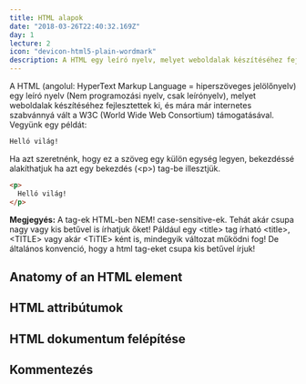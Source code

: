 ```yaml
---
title: HTML alapok
date: "2018-03-26T22:40:32.169Z"
day: 1
lecture: 2
icon: "devicon-html5-plain-wordmark"
description: A HTML egy leíró nyelv, melyet weboldalak készítéséhez fejlesztettek ki, és mára már internetes szabvánnyá vált a W3C támogatásával.
---
```



A HTML (angolul: HyperText Markup Language = hiperszöveges jelölőnyelv) egy leíró nyelv (Nem programozási nyelv, csak leírónyelv), melyet weboldalak készítéséhez fejlesztettek ki, és mára már internetes szabvánnyá vált a W3C (World Wide Web Consortium) támogatásával.
Vegyünk egy példát:

```html
Helló világ!
```

Ha azt szeretnénk, hogy ez a szöveg egy külön egység legyen, bekezdéssé alakíthatjuk ha azt egy bekezdés (&lt;p>) tag-be illesztjük.

```html
<p>
  Helló világ!
</p>
```

<p class="blog-note"><b>Megjegyés:</b> A tag-ek HTML-ben NEM! case-sensitive-ek. Tehát akár csupa nagy vagy kis betűvel is írhatjuk őket! Páldául egy &lt;title> tag írható &lt;title>, &lt;TITLE> vagy akár &lt;TiTlE> ként is, mindegyik változat működni fog! De általános konvenció, hogy a html tag-eket csupa kis betűvel írjuk!</p>

## Anatomy of an HTML element



## HTML attribútumok


## HTML dokumentum felépítése


## Kommentezés

